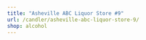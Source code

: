 ```yaml
---
title: "Asheville ABC Liquor Store #9"
url: /candler/asheville-abc-liquor-store-9/
shop: alcohol
---
```


